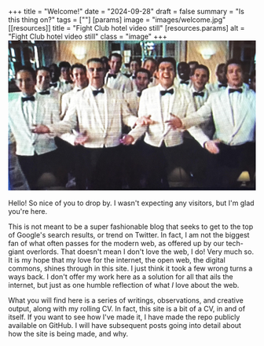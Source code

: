 +++
title = "Welcome!"
date = "2024-09-28"
draft = false
summary = "Is this thing on?"
tags = [""]
[params]
  image = "images/welcome.jpg"
[[resources]]
  title = "Fight Club hotel video still"
  [resources.params]
    alt = "Fight Club hotel video still"
    class = "image"
+++
![Fight Club hotel video still](images/welcome.jpg)

Hello!  So nice of you to drop by.  I wasn't expecting any visitors, but I'm glad you're here.

This is not meant to be a super fashionable blog that seeks to get to the top of Google's search results, or trend on Twitter.  In fact, I am not the biggest fan of what often passes for the modern web, as offered up by our tech-giant overlords.  That doesn't mean I don't love the web, I do!  Very much so.  It is my hope that my love for the internet, the open web, the digital commons, shines through in this site.  I just think it took a few wrong turns a ways back.  I don't offer my work here as a solution for all that ails the internet, but just as one humble reflection of what *I* love about the web.

What you will find here is a series of writings, observations, and creative output, along with my rolling CV.  In fact, this site is a bit of a CV, in and of itself.  If you want to see how I've made it, I have made the repo publicly available on GitHub.  I will have subsequent posts going into detail about how the site is being made, and why.
